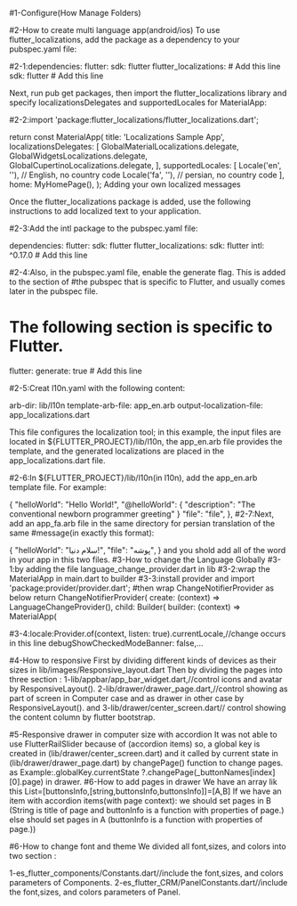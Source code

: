 #1-Configure(How Manage Folders)



#2-How to create multi language app(android/ios)
To use flutter_localizations, add the package as a dependency to your pubspec.yaml file:

#2-1:dependencies:
flutter:
  sdk: flutter 
flutter_localizations: # Add this line 
  sdk: flutter # Add this line

Next, run pub get packages, then import the flutter_localizations library and specify
localizationsDelegates and supportedLocales for MaterialApp:

#2-2:import 'package:flutter_localizations/flutter_localizations.dart';

return const MaterialApp(
title: 'Localizations Sample App',
localizationsDelegates: [
GlobalMaterialLocalizations.delegate,
GlobalWidgetsLocalizations.delegate, 
GlobalCupertinoLocalizations.delegate,
],
supportedLocales: [
Locale('en', ''), // English, no country code 
Locale('fa', ''), // persian, no country code
],
home: MyHomePage(),
);
Adding your own localized messages

Once the flutter_localizations package is added, use the following instructions to add localized text to your application.

#2-3:Add the intl package to the pubspec.yaml file:

dependencies:
flutter:
sdk: flutter
flutter_localizations:
sdk: flutter
intl: ^0.17.0 # Add this line

#2-4:Also, in the pubspec.yaml file, enable the generate flag. This is added to the section of 
#the pubspec that is specific to Flutter, and usually comes later in the pubspec file.
# The following section is specific to Flutter.
flutter:
generate: true # Add this line

#2-5:Creat  l10n.yaml with the following content:

arb-dir: lib/l10n
template-arb-file: app_en.arb
output-localization-file: app_localizations.dart

This file configures the localization tool; 
in this example, the input files are located in ${FLUTTER_PROJECT}/lib/l10n,
the app_en.arb file provides the template, and the generated localizations are placed in the app_localizations.dart file.

#2-6:In ${FLUTTER_PROJECT}/lib/l10n(in l10n), add the app_en.arb template file. For example:

{
"helloWorld": "Hello World!",
"@helloWorld": {
"description": "The conventional newborn programmer greeting"
}
"file": "file",
},
#2-7:Next, add an app_fa.arb file in the same directory for persian translation of the same
#message(in exactly this format):

{
"helloWorld": "سلام دنیا!",
"file": "پوشه",
}
and you shold add all of  the word in your app in this two files.
#3-How to change the Language Globally 
#3-1:by adding the file language_change_provider.dart in lib
#3-2:wrap the MaterialApp in main.dart to builder 
#3-3:install provider and import 'package:provider/provider.dart';
#then wrap ChangeNotifierProvider<LanguageChangeProvider> as below
return ChangeNotifierProvider<LanguageChangeProvider>(
create: (context) => LanguageChangeProvider(),
child: Builder(
builder: (context) => MaterialApp(


#3-4:locale:Provider.of<LanguageChangeProvider>(context, listen: true).currentLocale,//change occurs in this line
debugShowCheckedModeBanner: false,...


#4-How to responsive 
First by dividing different kinds of devices as their sizes in  lib/images/Responsive_layout.dart
Then by dividing the pages into three section :
1-lib/appbar/app_bar_widget.dart,//control icons and avatar by ResponsiveLayout().
2-lib/drawer/drawer_page.dart,//control showing as part of screen in Computer case and as drawer 
in other case by ResponsiveLayout().
and 
3-lib/drawer/center_screen.dart// control showing the content column by flutter bootstrap.

#5-Responsive drawer in computer size with accordion 
It was not able to use FlutterRailSlider because of (accordion items) so,
a global key is created in (lib/drawer/center_screen.dart) and it called by current state in 
(lib/drawer/drawer_page.dart) by changePage() function to change pages.
as Example:.globalKey.currentState ?.changePage(_buttonNames[index][0].page) in drawer.
#6-How to add pages in drawer
We have an array lik this List=[buttonsInfo,[string,buttonsInfo,buttonsInfo]]=[A,B]
If we have an item with accordion items(with page context):
we should set pages in B (String is title of page and buttonInfo is a function with properties of page.)
else should set pages in A (buttonInfo is a function with properties of page.))

#6-How to change font and theme
We divided all font,sizes, and colors into two section :

1-es_flutter_components/Constants.dart//include the  font,sizes, and colors parameters of Components.
2-es_flutter_CRM/PanelConstants.dart//include the  font,sizes, and colors parameters of Panel.



